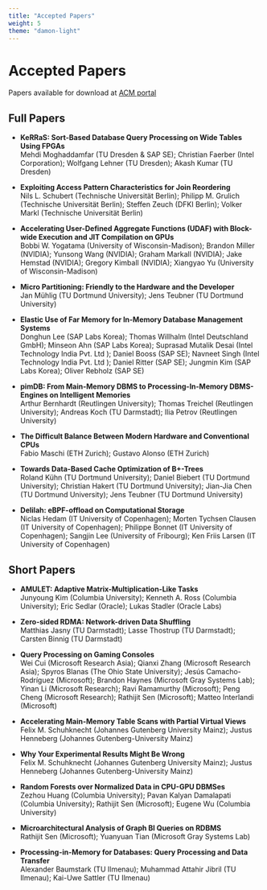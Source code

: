 ```yaml
---
title: "Accepted Papers"
weight: 5
theme: "damon-light"
---
```


# Accepted Papers

Papers available for download at [ACM portal](https://dl.acm.org/doi/proceedings/10.1145/3592980)

## Full Papers
- **KeRRaS: Sort-Based Database Query Processing on Wide Tables Using FPGAs**\
Mehdi Moghaddamfar (TU Dresden & SAP SE); Christian Faerber (Intel Corporation); Wolfgang Lehner (TU Dresden); Akash Kumar (TU Dresden) 

- **Exploiting Access Pattern Characteristics for Join Reordering**\
Nils L. Schubert (Technische Universität Berlin); Philipp M. Grulich (Technische Universität Berlin); Steffen Zeuch (DFKI Berlin); Volker Markl (Technische Universität Berlin)

- **Accelerating User-Defined Aggregate Functions (UDAF) with Block-wide Execution and JIT Compilation on GPUs**\
Bobbi W. Yogatama (University of Wisconsin-Madison); Brandon Miller (NVIDIA); Yunsong Wang (NVIDIA); Graham Markall (NVIDIA); Jake Hemstad (NVIDIA); Gregory Kimball (NVIDIA); Xiangyao Yu (University of Wisconsin-Madison) 

- **Micro Partitioning: Friendly to the Hardware and the Developer**\
Jan Mühlig (TU Dortmund University); Jens Teubner (TU Dortmund University) 

- **Elastic Use of Far Memory for In-Memory Database Management Systems**\
Donghun Lee (SAP Labs Korea); Thomas Willhalm (Intel Deutschland GmbH); Minseon Ahn (SAP Labs Korea); Suprasad Mutalik Desai (Intel Technology India Pvt. Ltd ); Daniel Booss (SAP SE); Navneet Singh (Intel Technology India Pvt. Ltd ); Daniel Ritter (SAP SE); Jungmin Kim (SAP Labs Korea); Oliver Rebholz (SAP SE) 

- **pimDB: From Main-Memory DBMS to Processing-In-Memory DBMS-Engines on Intelligent Memories**\
Arthur Bernhardt (Reutlingen University); Thomas Treichel (Reutlingen University); Andreas Koch (TU Darmstadt); Ilia Petrov (Reutlingen University) 

- **The Difficult Balance Between Modern Hardware and Conventional CPUs**\
Fabio Maschi (ETH Zurich); Gustavo Alonso (ETH Zurich) 

- **Towards Data-Based Cache Optimization of B+-Trees**\
Roland Kühn (TU Dortmund University); Daniel Biebert (TU Dortmund University); Christian Hakert (TU Dortmund University); Jian-Jia Chen (TU Dortmund University); Jens Teubner (TU Dortmund University)  

- **Delilah: eBPF-offload on Computational Storage**\
Niclas Hedam (IT University of Copenhagen); Morten Tychsen Clausen (IT University of Copenhagen); Philippe Bonnet (IT University of Copenhagen); Sangjin Lee (University of Fribourg); Ken Friis Larsen (IT University of Copenhagen) 

## Short Papers
- **AMULET: Adaptive Matrix-Multiplication-Like Tasks**\
Junyoung Kim (Columbia University); Kenneth  A. Ross (Columbia University); Eric Sedlar (Oracle); Lukas Stadler (Oracle Labs)

- **Zero-sided RDMA: Network-driven Data Shuffling**\
Matthias Jasny (TU Darmstadt); Lasse Thostrup (TU Darmstadt); Carsten Binnig (TU Darmstadt) 

- **Query Processing on Gaming Consoles**\
Wei Cui (Microsoft Research Asia); Qianxi Zhang (Microsoft Research Asia); Spyros Blanas (The Ohio State University); Jesús Camacho-Rodríguez (Microsoft); Brandon Haynes (Microsoft Gray Systems Lab); Yinan Li (Microsoft Research); Ravi Ramamurthy (Microsoft); Peng Cheng (Microsoft Research); Rathijit Sen (Microsoft); Matteo Interlandi (Microsoft) 

- **Accelerating Main-Memory Table Scans with Partial Virtual Views**\
Felix M. Schuhknecht (Johannes Gutenberg University Mainz); Justus Henneberg (Johannes Gutenberg-University Mainz) 

- **Why Your Experimental Results Might Be Wrong**\
Felix M. Schuhknecht (Johannes Gutenberg University Mainz); Justus Henneberg (Johannes Gutenberg-University Mainz) 

- **Random Forests over Normalized Data in CPU-GPU DBMSes**\
Zezhou Huang (Columbia University); Pavan Kalyan Damalapati (Columbia University); Rathijit Sen (Microsoft); Eugene Wu (Columbia University) 

- **Microarchitectural Analysis of Graph BI Queries on RDBMS**\
Rathijit Sen (Microsoft); Yuanyuan Tian (Microsoft Gray Systems Lab) 

- **Processing-in-Memory for Databases: Query Processing and Data Transfer**\
Alexander Baumstark (TU Ilmenau); Muhammad Attahir Jibril (TU Ilmenau); Kai-Uwe Sattler (TU Ilmenau) 
